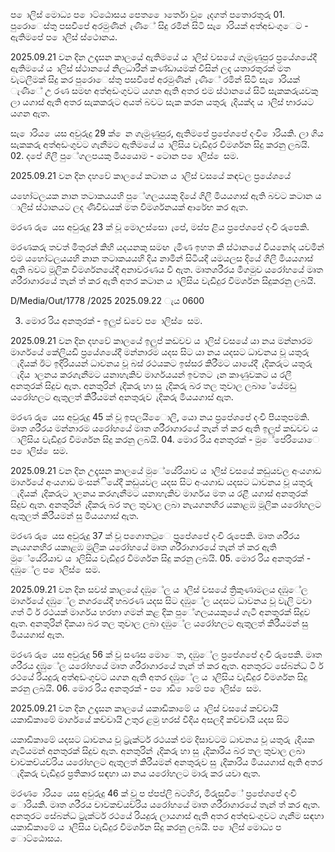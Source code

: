 ප ොලිස් මොධ්‍ය ප ොට්ඨොසය පෙත ෙොර්තො වූ ෙැදගත් පතොරතුරු 01. පුරොෙස්තු පසවීපේ අරමුණින් ැණීේ සිදු රමින් සිටි සැ ොරියක් අත්අඩංගුෙට - ඇතිමපේ ප ොලිස් ස්ථොනය.

2025.09.21 වන දින උදෑසන කාලයේ ඇතිමයේ ය ාලිස් වසයේ ගැමුණුපුර ප්‍රයේශයේදී ඇතිමයේ ය ාලිස් ස්ථානයේ නිලධාරීන් කණ්ඩායමක් විසින් ලද යතාරතුරක් මත වැටලීමක් සිදු කර පුරොෙස්තු පසවීපේ අරමුණින් ැණීේ රමින් සිටි සැ ොරියක් ැණීේ උ රණ සමඟ අත්අඩංගුවට යගන ඇති අතර එම ස්ථානයේ සිටි සැකකරුයවකු ලා යගාස් ඇති අතර සැකකරුට අයත් බවට සැක කරන යතුරු ැදියක්ද ය ාලිස් භාරයට යගන ඇත.

සැ ොරිය ෙයස අවුරුදු 29 ක් ෙන ගැමුණුපුර, ඇතිමපේ ප්‍රපේශපේ දංචි ොරියකි. ලා ගිය සැකකරු අත්අඩංගුවට ගැනීමට ඇතිමයේ ය ාලිසිය වැඩිදුර විමර්ශන සිදු කරනු ලබයි. 02. දපේ ගිලී පුේගලපයකු මියයොම - ටොන ප ොලිස් ෙසම.

2025.09.21 වන දින දහවේ කාලයේ කටාන ය ාලිස් වසයේ කඳවල ප්‍රයේශයේ

යහෝටලයක නාන තටාකයයහි පුේගලයයකු දියේ ගිලී මියයගාස් ඇති බවට කටාන ය ාලිස් ස්ථානයට ලද ණිවිඩයක් මත විමර්ශනයක් ආරේභ කර ඇත.

මරණ රු ෙයස අවුරුදු 23 ක් වූ මොඋස්සො ැපේ, මස්ප ළිය ප්‍රපේශපේ දංචි රුපෙකි.

මරණකරු තවත් මිතුරන් කිහි යදයනකු සමඟ ැමිණ ඉහත කී ස්ථානයේ වියනෝද යවමින් එම යහෝටලයයහි නාන තටාකයයහි දිය නාමින් සිටියදී යමයලස දියේ ගිලී මියයගාස් ඇති බවට මූලික විමර්ශනයේදී අනාවරණය වී ඇත. මෘතශරීරය මීගමුව යරෝහයේ මෘත ශරීරාගාරයේ තැන් ත් කර ඇති අතර කටාන ය ාලිසිය වැඩිදුර විමර්ශන සිදුකරනු ලබයි.

D/Media/Out/1778 /2025 2025.09.22 ැය 0600

03. මොර රිය අනතුරක් - ඉලුප් ඩවෙ ප ොලිස් ෙසම.

2025.09.21 වන දින දහවේ කාලයේ ඉලුප් කඩවව ය ාලිස් වසයේ යා නය මන්නාරම මාර්ගයේ කේලියඩි ප්‍රයේශයේදී මන්නාරම යදස සිට යා නය යදසට ධාවනය වූ යතුරු ැදියක් ඊට ඉදිරියයන් ධාවනය වූ බස් රථයකට ඉස්සර කිරීමට යායේදී ැදිකරුට යතුරු ැදිය ාලනය කරගැනීමට යනාහැකිව මාර්ගයයන් ඉවතට ැන කාණුවකට ය රලී අනතුරක් සිදුව ඇත. අනතුරින් ැදිකරු හා සු ැදිකරු බර තල තුවාල ලබා ේයේමඩු යරෝහලට ඇතුලත් කිරීයමන් අනතුරුව ැදිකරු මියයගාස් ඇත.

මරණ රු ෙයස අවුරුදු 45 ක් වූ ඉපලයිෙොලි, යො නය ප්‍රපේශපේ දංචි පියතුපමකි. මෘත ශරීරය මන්නාරම යරෝහයේ මෘත ශරීරාගාරයේ තැන් ත් කර ඇති ඉලුප් කඩවව ය ාලිසිය වැඩිදුර විමර්ශන සිදු කරනු ලබයි. 04. මොර රිය අනතුරක් - මුේපේරියොෙ ප ොලිස් ෙසම.

2025.09.21 වන දින උදෑසන කාලයේ මුේයේරියාව ය ාලිස් වසයේ කඩුයවල අංයගාඩ මාර්ගයේ අංයගාඩ මංසන්ියේදී කඩුයවල යදස සිට අංයගාඩ යදසට ධාවනය වූ යතුරු ැදියක් ැදිකරුට ාලනය කරගැනීමට යනාහැකිව මාර්ගය මත ය රළී යගාස් අනතුරක් සිදුව ඇත. අනතුරින් ැදිකරු බර තල තුවාල ලබා නැයගනහිර යකාළඹ මූලික යරෝහලට ඇතුලත් කිරීයමන් සු මියයගාස් ඇත.

මරණ රු ෙයස අවුරුදු 37 ක් වූ පගොතටුෙ ප්‍රපේශපේ දංචි රුපෙකි. මෘත ශරීරය නැයගනහිර යකාළඹ මූලික යරෝහයේ මෘත ශරීරාගාරයේ තැන් ත් කර ඇති මුේයේරියාව ය ාලිසිය වැඩිදුර විමර්ශන සිදු කරනු ලබයි. 05. මොර රිය අනතුරක් - දඹුේල ප ොලිස් ෙසම.

2025.09.21 වන දින සවස් කාලයේ දඹුේල ය ාලිස් වසයේ ත්‍රිකුණාමලය දඹුේල මාර්ගයේ දඹුේල නගරයේදී හබරණ යදස සිට දඹුේල යදසට ධාවනය වූ වැලි ටවා ගත් ටි ර් රථයක් මාර්ගය හරහා ගමන් කළ දික පුේගලයයකුයේ ගැටී අනතුරක් සිදුව ඇත. අනතුරින් දිකයා බර තල තුවාල ලබා දඹුේල යරෝහලට ඇතුලත් කිරීයමන් සු මියයගාස් ඇත.

මරණ රු ෙයස අවුරුදු 56 ක් වූ සණස මොෙත, දඹුේල ප්‍රපේශපේ දංචි රුපෙකි. මෘත ශරීරය දඹුේල යරෝහයේ මෘත ශරීරාගාරයේ තැන් ත් කර ඇත. අනතුරට සේබන්ධ ටි ර් රථයේ රියදුරු අත්අඩංගුවට යගන ඇති අතර දඹුේල ය ාලිසිය වැඩිදුර විමර්ශන සිදු කරනු ලබයි. 06. මොර රිය අනතුරක් - ප ොඩි ොමේ ප ොලිස් ෙසම.

2025.09.21 වන දින උදෑසන කාලයේ යකාඩිකාමේ ය ාලිස් වසයේ කච්චායි යකාඩිකාමේ මාර්ගයේ කච්චායි උතුර ළමු හරස් වීදිය අසලදී කච්චායි යදස සිට

යකාඩිකාමේ යදසට ධාවනය වූ ට්‍රැක්ටර් රථයක් එම දිසාවටම ධාවනය වූ යතුරු ැදියක ගැටීයමන් අනතුරක් සිදුව ඇත. අනතුරින් ැදිකරු හා සු ැදිකාරිය බර තල තුවාල ලබා චාවකච්යච්රිය යරෝහලට ඇතුලත් කිරීයමන් අනතුරුව සු ැදිකාරිය මියයගාස් ඇති අතර ැදිකරු වැඩිදුර ප්‍රතිකාර සඳහා යා නය යරෝහලට මාරු කර යවා ඇත.

මරණ ොරිය ෙයස අවුරුදු 46 ක් වූ ප ප්පප්ලි බටහිර, මිරුසුවිේ ප්‍රපේශපේ දංචි ොරියකි. මෘත ශරීරය චාවකච්යච්රිය යරෝහයේ මෘත ශරීරාගාරයේ තැන් ත් කර ඇත. අනතුරට සේබන්ධ ට්‍රැක්ටර් රථයේ රියදුරු ලායගාස් ඇති අතර අත්අඩංගුවට ගැනීම සඳහා යකාඩිකාමේ ය ාලිසිය වැඩිදුර විමර්ශන සිදු කරනු ලබයි. ප ොලිස් මොධ්‍ය ප ොට්ඨොසය.